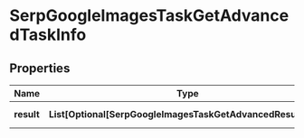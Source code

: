 # SerpGoogleImagesTaskGetAdvancedTaskInfo


## Properties

| Name | Type | Description | Notes |
|------------ | ------------- | ------------- | -------------|
**result** | **List[Optional[SerpGoogleImagesTaskGetAdvancedResultInfo]]** | array of results |[optional]|